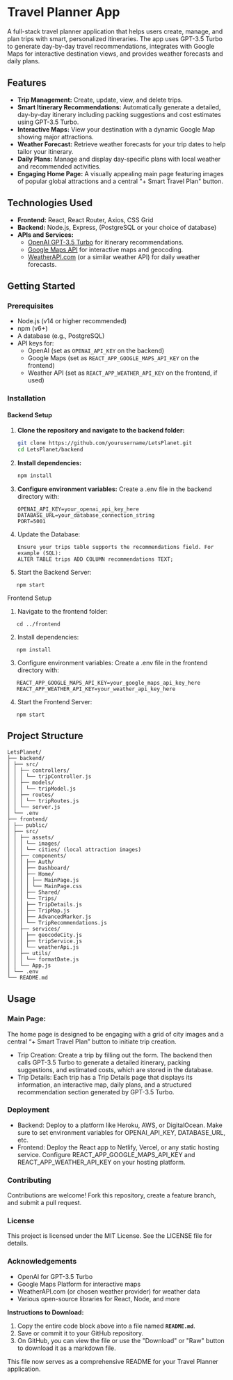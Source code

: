 # Travel Planner App

A full-stack travel planner application that helps users create, manage, and plan trips with smart, personalized itineraries. The app uses GPT-3.5 Turbo to generate day-by-day travel recommendations, integrates with Google Maps for interactive destination views, and provides weather forecasts and daily plans.

## Features

-   **Trip Management:** Create, update, view, and delete trips.
-   **Smart Itinerary Recommendations:** Automatically generate a detailed, day-by-day itinerary including packing suggestions and cost estimates using GPT-3.5 Turbo.
-   **Interactive Maps:** View your destination with a dynamic Google Map showing major attractions.
-   **Weather Forecast:** Retrieve weather forecasts for your trip dates to help tailor your itinerary.
-   **Daily Plans:** Manage and display day-specific plans with local weather and recommended activities.
-   **Engaging Home Page:** A visually appealing main page featuring images of popular global attractions and a central "+ Smart Travel Plan" button.

## Technologies Used

-   **Frontend:** React, React Router, Axios, CSS Grid
-   **Backend:** Node.js, Express, (PostgreSQL or your choice of database)
-   **APIs and Services:**
    -   [OpenAI GPT-3.5 Turbo](https://platform.openai.com/) for itinerary recommendations.
    -   [Google Maps API](https://developers.google.com/maps) for interactive maps and geocoding.
    -   [WeatherAPI.com](https://www.weatherapi.com/) (or a similar weather API) for daily weather forecasts.

## Getting Started

### Prerequisites

-   Node.js (v14 or higher recommended)
-   npm (v6+)
-   A database (e.g., PostgreSQL)
-   API keys for:
    -   OpenAI (set as `OPENAI_API_KEY` on the backend)
    -   Google Maps (set as `REACT_APP_GOOGLE_MAPS_API_KEY` on the frontend)
    -   Weather API (set as `REACT_APP_WEATHER_API_KEY` on the frontend, if used)

### Installation

#### Backend Setup

1. **Clone the repository and navigate to the backend folder:**

    ```bash
    git clone https://github.com/yourusername/LetsPlanet.git
    cd LetsPlanet/backend
    ```

2. **Install dependencies:**

    ```bash
    npm install
    ```

3. **Configure environment variables:**
   Create a .env file in the backend directory with:

    ```
    OPENAI_API_KEY=your_openai_api_key_here
    DATABASE_URL=your_database_connection_string
    PORT=5001
    ```

4. Update the Database:

    ```
    Ensure your trips table supports the recommendations field. For example (SQL):
    ALTER TABLE trips ADD COLUMN recommendations TEXT;

    ```

5. Start the Backend Server:

```
   npm start
```

Frontend Setup

1. Navigate to the frontend folder:

```
   cd ../frontend
```

2. Install dependencies:

```
   npm install
```

3. Configure environment variables:
   Create a .env file in the frontend directory with:

```
   REACT_APP_GOOGLE_MAPS_API_KEY=your_google_maps_api_key_here
   REACT_APP_WEATHER_API_KEY=your_weather_api_key_here
```

4. Start the Frontend Server:

```
   npm start
```

## Project Structure

```
LetsPlanet/
├── backend/
│ ├── src/
│ │ ├── controllers/
│ │ │ └── tripController.js
│ │ ├── models/
│ │ │ └── tripModel.js
│ │ ├── routes/
│ │ │ └── tripRoutes.js
│ │ └── server.js
│ └── .env
├── frontend/
│ ├── public/
│ ├── src/
│ │ ├── assets/
│ │ │ └── images/
│ │ │ └── cities/ (local attraction images)
│ │ ├── components/
│ │ │ ├── Auth/
│ │ │ ├── Dashboard/
│ │ │ ├── Home/
│ │ │ │ ├── MainPage.js
│ │ │ │ └── MainPage.css
│ │ │ ├── Shared/
│ │ │ └── Trips/
│ │ │ ├── TripDetails.js
│ │ │ ├── TripMap.js
│ │ │ ├── AdvancedMarker.js
│ │ │ └── TripRecommendations.js
│ │ ├── services/
│ │ │ ├── geocodeCity.js
│ │ │ ├── tripService.js
│ │ │ └── weatherApi.js
│ │ ├── utils/
│ │ │ └── formatDate.js
│ │ └── App.js
│ └── .env
└── README.md
```

## Usage

### Main Page:

The home page is designed to be engaging with a grid of city images and a central “+ Smart Travel Plan” button to initiate trip creation.

-   Trip Creation:
    Create a trip by filling out the form. The backend then calls GPT-3.5 Turbo to generate a detailed itinerary, packing suggestions, and estimated costs, which are stored in the database.
-   Trip Details:
    Each trip has a Trip Details page that displays its information, an interactive map, daily plans, and a structured recommendation section generated by GPT-3.5 Turbo.

### Deployment

-   Backend:
    Deploy to a platform like Heroku, AWS, or DigitalOcean. Make sure to set environment variables for OPENAI_API_KEY, DATABASE_URL, etc.
-   Frontend:
    Deploy the React app to Netlify, Vercel, or any static hosting service. Configure REACT_APP_GOOGLE_MAPS_API_KEY and REACT_APP_WEATHER_API_KEY on your hosting platform.

### Contributing

Contributions are welcome! Fork this repository, create a feature branch, and submit a pull request.

### License

This project is licensed under the MIT License. See the LICENSE file for details.

### Acknowledgements

-   OpenAI for GPT-3.5 Turbo
-   Google Maps Platform for interactive maps
-   WeatherAPI.com (or chosen weather provider) for weather data
-   Various open-source libraries for React, Node, and more

**Instructions to Download:**

1. Copy the entire code block above into a file named **`README.md`**.
2. Save or commit it to your GitHub repository.
3. On GitHub, you can view the file or use the "Download" or "Raw" button to download it as a markdown file.

This file now serves as a comprehensive README for your Travel Planner application.
